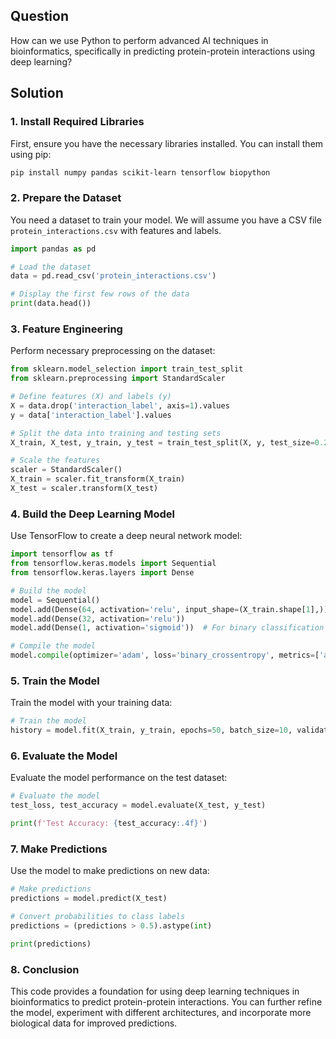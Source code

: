 ## Question
How can we use Python to perform advanced AI techniques in bioinformatics, specifically in predicting protein-protein interactions using deep learning?

## Solution

### 1. Install Required Libraries

First, ensure you have the necessary libraries installed. You can install them using pip:

```bash
pip install numpy pandas scikit-learn tensorflow biopython
```

### 2. Prepare the Dataset

You need a dataset to train your model. We will assume you have a CSV file `protein_interactions.csv` with features and labels.

```python
import pandas as pd

# Load the dataset
data = pd.read_csv('protein_interactions.csv')

# Display the first few rows of the data
print(data.head())
```

### 3. Feature Engineering

Perform necessary preprocessing on the dataset:

```python
from sklearn.model_selection import train_test_split
from sklearn.preprocessing import StandardScaler

# Define features (X) and labels (y)
X = data.drop('interaction_label', axis=1).values
y = data['interaction_label'].values

# Split the data into training and testing sets
X_train, X_test, y_train, y_test = train_test_split(X, y, test_size=0.2, random_state=42)

# Scale the features
scaler = StandardScaler()
X_train = scaler.fit_transform(X_train)
X_test = scaler.transform(X_test)
```

### 4. Build the Deep Learning Model

Use TensorFlow to create a deep neural network model:

```python
import tensorflow as tf
from tensorflow.keras.models import Sequential
from tensorflow.keras.layers import Dense

# Build the model
model = Sequential()
model.add(Dense(64, activation='relu', input_shape=(X_train.shape[1],)))
model.add(Dense(32, activation='relu'))
model.add(Dense(1, activation='sigmoid'))  # For binary classification

# Compile the model
model.compile(optimizer='adam', loss='binary_crossentropy', metrics=['accuracy'])
```

### 5. Train the Model

Train the model with your training data:

```python
# Train the model
history = model.fit(X_train, y_train, epochs=50, batch_size=10, validation_split=0.1)
```

### 6. Evaluate the Model

Evaluate the model performance on the test dataset:

```python
# Evaluate the model
test_loss, test_accuracy = model.evaluate(X_test, y_test)

print(f'Test Accuracy: {test_accuracy:.4f}')
```

### 7. Make Predictions

Use the model to make predictions on new data:

```python
# Make predictions
predictions = model.predict(X_test)

# Convert probabilities to class labels
predictions = (predictions > 0.5).astype(int)

print(predictions)
```

### 8. Conclusion

This code provides a foundation for using deep learning techniques in bioinformatics to predict protein-protein interactions. You can further refine the model, experiment with different architectures, and incorporate more biological data for improved predictions.